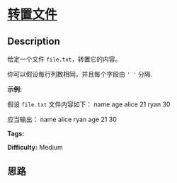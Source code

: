 # [转置文件][title]

## Description

给定一个文件 `file.txt`，转置它的内容。

你可以假设每行列数相同，并且每个字段由 `' '` 分隔.

**示例:**

假设 `file.txt` 文件内容如下：
            name age    alice 21    ryan 30    

应当输出：
            name alice ryan    age 21 30    


**Tags:** 

**Difficulty:** Medium

## 思路

[title]: https://leetcode-cn.com/problems/transpose-file
